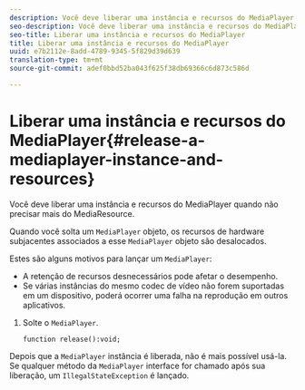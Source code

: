 ```yaml
---
description: Você deve liberar uma instância e recursos do MediaPlayer quando não precisar mais do MediaResource.
seo-description: Você deve liberar uma instância e recursos do MediaPlayer quando não precisar mais do MediaResource.
seo-title: Liberar uma instância e recursos do MediaPlayer
title: Liberar uma instância e recursos do MediaPlayer
uuid: e7b2112e-8add-4789-9345-5f829d39d639
translation-type: tm+mt
source-git-commit: adef0bbd52ba043f625f38db69366c6d873c586d

---
```



# Liberar uma instância e recursos do MediaPlayer{#release-a-mediaplayer-instance-and-resources}

Você deve liberar uma instância e recursos do MediaPlayer quando não precisar mais do MediaResource.

Quando você solta um `MediaPlayer` objeto, os recursos de hardware subjacentes associados a esse `MediaPlayer` objeto são desalocados.

Estes são alguns motivos para lançar um `MediaPlayer`:

* A retenção de recursos desnecessários pode afetar o desempenho.
* Se várias instâncias do mesmo codec de vídeo não forem suportadas em um dispositivo, poderá ocorrer uma falha na reprodução em outros aplicativos.

1. Solte o `MediaPlayer`.

   ```
   function release():void;
   ```

Depois que a `MediaPlayer` instância é liberada, não é mais possível usá-la. Se qualquer método da `MediaPlayer` interface for chamado após sua liberação, um `IllegalStateException` é lançado.
